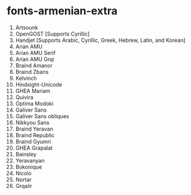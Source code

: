 # fonts-armenian-extra

1. Artsounk
2. OpenGOST [Supports Cyrillic]
3. Handjet [Supports Arabic, Cyrillic, Greek, Hebrew, Latin, and Korean]
4. Arian AMU
5. Arian AMU Serif
6. Arian AMU Grqi
7. Braind Amanor
8. Braind Zbans
9. Kelvinch
10. Hindsight-Unicode
11. GHEA Mariam
12. Quivira
13. Optima Modoki
14. Galiver Sans
15. Galiver Sans obliques
16. Nikkyou Sans
17. Braind Yeravan
18. Braind Republic
19. Braind Gyumri
20. GHEA Grapalat
21. Bainsley
22. Yeravanyan
23. Bokonique
24. Nicolo
25. Nortar
26. Grqalir
